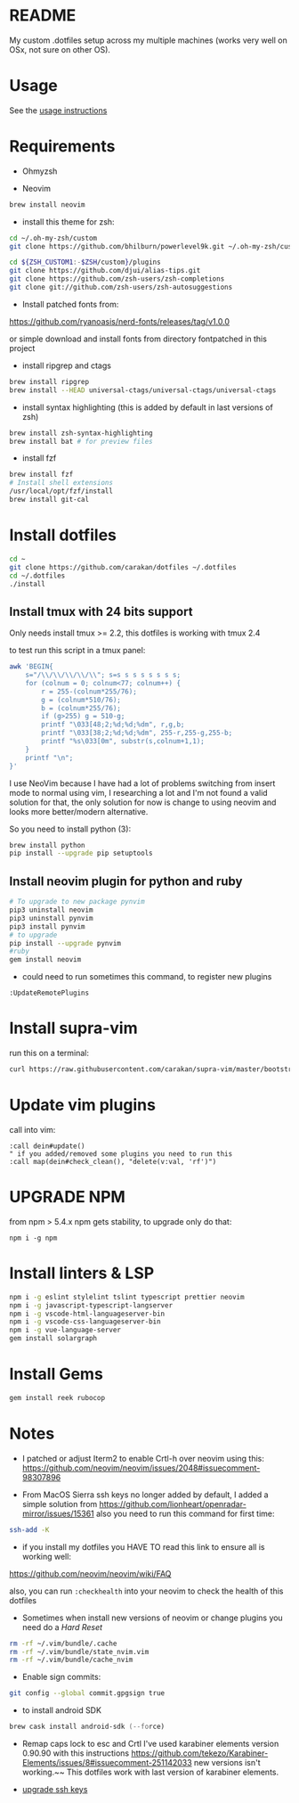 # README

My custom .dotfiles setup across my multiple machines (works
very well on OSx, not sure on other OS).

# Usage

See the [usage instructions](https://github.com/carakan/dotfiles/blob/master/USAGE.md)

# Requirements

- Ohmyzsh

- Neovim

```zsh
brew install neovim
```

- install this theme for zsh:

```zsh
cd ~/.oh-my-zsh/custom
git clone https://github.com/bhilburn/powerlevel9k.git ~/.oh-my-zsh/custom/themes/powerlevel9k

cd ${ZSH_CUSTOM1:-$ZSH/custom}/plugins
git clone https://github.com/djui/alias-tips.git
git clone https://github.com/zsh-users/zsh-completions
git clone git://github.com/zsh-users/zsh-autosuggestions
```

- Install patched fonts from:

https://github.com/ryanoasis/nerd-fonts/releases/tag/v1.0.0

or simple download and install fonts from directory fontpatched in this project

- install ripgrep and ctags

```zsh
brew install ripgrep
brew install --HEAD universal-ctags/universal-ctags/universal-ctags
```

- install syntax highlighting (this is added by default in last versions of zsh)

```zsh
brew install zsh-syntax-highlighting
brew install bat # for preview files
```

- install fzf

```zsh
brew install fzf
# Install shell extensions
/usr/local/opt/fzf/install
brew install git-cal
```

# Install dotfiles

```zsh
cd ~
git clone https://github.com/carakan/dotfiles ~/.dotfiles
cd ~/.dotfiles
./install
```

## Install tmux with 24 bits support

Only needs install tmux >= 2.2, this dotfiles is working with tmux 2.4

to test run this script in a tmux panel:

```zsh
awk 'BEGIN{
    s="/\\/\\/\\/\\/\\"; s=s s s s s s s s;
    for (colnum = 0; colnum<77; colnum++) {
        r = 255-(colnum*255/76);
        g = (colnum*510/76);
        b = (colnum*255/76);
        if (g>255) g = 510-g;
        printf "\033[48;2;%d;%d;%dm", r,g,b;
        printf "\033[38;2;%d;%d;%dm", 255-r,255-g,255-b;
        printf "%s\033[0m", substr(s,colnum+1,1);
    }
    printf "\n";
}'
```

I use NeoVim because I have had a lot of problems switching from insert mode
to normal using vim, I researching a lot and I'm not found a valid solution for that, the only solution for now is change
to using neovim and looks more better/modern alternative.

So you need to install python (3):

```zsh
brew install python
pip install --upgrade pip setuptools
```

## Install neovim plugin for python and ruby

```zsh
# To upgrade to new package pynvim
pip3 uninstall neovim
pip3 uninstall pynvim
pip3 install pynvim
# to upgrade
pip install --upgrade pynvim
#ruby
gem install neovim
```

- could need to run sometimes this command, to register new plugins

```
:UpdateRemotePlugins
```

# Install supra-vim

run this on a terminal:

```zsh
curl https://raw.githubusercontent.com/carakan/supra-vim/master/bootstrap.sh -L > supra-vim.sh && sh supra-vim.sh
```

# Update vim plugins

call into vim:

```
:call dein#update()
" if you added/removed some plugins you need to run this
:call map(dein#check_clean(), "delete(v:val, 'rf')")
```

# UPGRADE NPM

from npm > 5.4.x npm gets stability, to upgrade only do that:

`npm i -g npm`

# Install linters & LSP

```zsh
npm i -g eslint stylelint tslint typescript prettier neovim
npm i -g javascript-typescript-langserver
npm i -g vscode-html-languageserver-bin
npm i -g vscode-css-languageserver-bin
npm i -g vue-language-server
gem install solargraph
```

# Install Gems

```zsh
gem install reek rubocop
```

# Notes

- I patched or adjust Iterm2 to enable Crtl-h over neovim using this: https://github.com/neovim/neovim/issues/2048#issuecomment-98307896

- From MacOS Sierra ssh keys no longer added by default, I added a simple solution from https://github.com/lionheart/openradar-mirror/issues/15361 also you need to run this command for first time:

```zsh
ssh-add -K
```

- if you install my dotfiles you HAVE TO read this link to ensure all is working well:

https://github.com/neovim/neovim/wiki/FAQ

also, you can run `:checkhealth` into your neovim to check the health of this dotfiles

- Sometimes when install new versions of neovim or change plugins you need do a _Hard Reset_

```zsh
rm -rf ~/.vim/bundle/.cache
rm -rf ~/.vim/bundle/state_nvim.vim
rm -rf ~/.vim/bundle/cache_nvim
```

- Enable sign commits:

```zsh
git config --global commit.gpgsign true
```

- to install android SDK

```zsh
brew cask install android-sdk (--force)
```

- Remap caps lock to esc and Crtl
  I've used karabiner elements version 0.90.90 with this instructions https://github.com/tekezo/Karabiner-Elements/issues/8#issuecomment-251142033 new versions isn't working.~~
  This dotfiles work with last version of karabiner elements.

- [upgrade ssh keys](https://blog.g3rt.nl/upgrade-your-ssh-keys.html)
